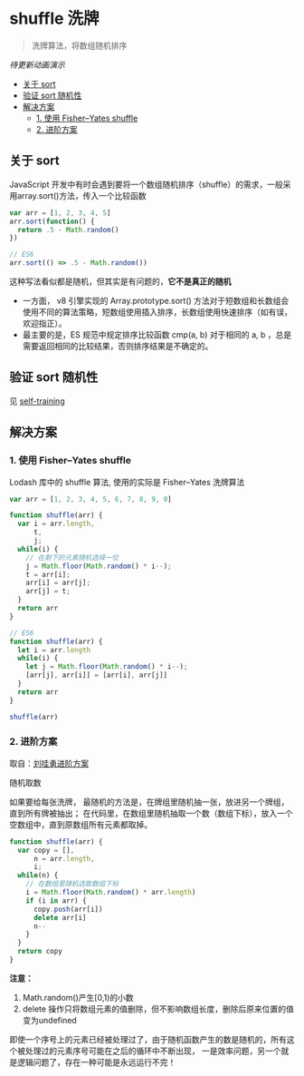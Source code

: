 # shuffle 洗牌

> 洗牌算法，将数组随机排序

*待更新动画演示*

- [关于 sort](#关于-sort)
- [验证 sort 随机性](#验证-sort-随机性)
- [解决方案](#解决方案)
  - [1. 使用 Fisher–Yates shuffle](#1-使用-fisheryates-shuffle)
  - [2. 进阶方案](#2-进阶方案)

## 关于 sort

JavaScript 开发中有时会遇到要将一个数组随机排序（shuffle）的需求，一般采用array.sort()方法，传入一个比较函数

```js
var arr = [1, 2, 3, 4, 5]
arr.sort(function() {
  return .5 - Math.random()
})

// ES6
arr.sort(() => .5 - Math.random())

```

这种写法看似都是随机，但其实是有问题的，**它不是真正的随机**

- 一方面， v8 引擎实现的 Array.prototype.sort() 方法对于短数组和长数组会使用不同的算法策略，短数组使用插入排序，长数组使用快速排序（如有误，欢迎指正）。
- 最主要的是，ES 规范中规定排序比较函数 cmp(a, b) 对于相同的 a, b ，总是需要返回相同的比较结果，否则排序结果是不确定的。

## 验证 sort 随机性

见 [self-training](https://github.com/stephentian/daily-js/blob/master/09-Skills/01-shuffle/self-training.html)

## 解决方案

### 1. 使用 Fisher–Yates shuffle

Lodash 库中的 shuffle 算法, 使用的实际是 Fisher–Yates 洗牌算法

```js
var arr = [1, 2, 3, 4, 5, 6, 7, 8, 9, 0]

function shuffle(arr) {
  var i = arr.length,
      t,
      j;
  while(i) {
    // 在剩下的元素随机选择一位
    j = Math.floor(Math.random() * i--);
    t = arr[i];
    arr[i] = arr[j];
    arr[j] = t;
  }
  return arr
}

// ES6
function shuffle(arr) {
  let i = arr.length
  while(i) {
    let j = Math.floor(Math.random() * i--);
    [arr[j], arr[i]] = [arr[i], arr[j]]
  }
  return arr
}

shuffle(arr)
```

### 2. 进阶方案

取自：[刘哇勇进阶方案](http://www.cnblogs.com/Wayou/p/fisher_yates_shuffle.html)

随机取数

如果要给每张洗牌， 最随机的方法是，在牌组里随机抽一张，放进另一个牌组，直到所有牌被抽出；
在代码里，在数组里随机抽取一个数（数组下标），放入一个空数组中，直到原数组所有元素都取掉。

```js
function shuffle(arr) {
  var copy = [],
      n = arr.length,
      i;
  while(n) {
    // 在数组里随机选取数组下标
    i = Math.floor(Math.random() * arr.length)
    if (i in arr) {
      copy.push(arr[i])
      delete arr[i]
      n--
    }
  }
  return copy
}
```

**注意：**

1. Math.random()产生[0,1)的小数
2. delete 操作只将数组元素的值删除，但不影响数组长度，删除后原来位置的值变为undefined

即使一个序号上的元素已经被处理过了，由于随机函数产生的数是随机的，所有这个被处理过的元素序号可能在之后的循环中不断出现，
一是效率问题，另一个就是逻辑问题了，存在一种可能是永远运行不完！
